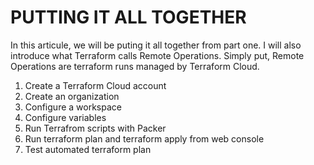 # PUTTING IT ALL TOGETHER

In this articule, we will be puting it all together from part one. I will also introduce what Terraform calls Remote Operations. Simply put, Remote Operations are terraform runs managed by Terraform Cloud.

1. Create a Terraform Cloud account
2. Create an organization
3. Configure a workspace
4. Configure variables
5. Run Terrafrom scripts with Packer
6. Run terraform plan and terraform apply from web console
7. Test automated terraform plan




